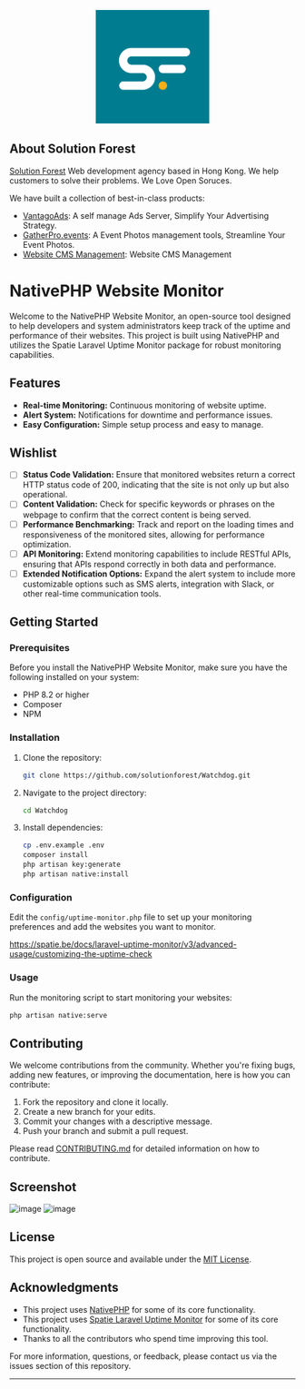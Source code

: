 <p align="center"><a href="https://solutionforest.com" target="_blank"><img src="https://github.com/solutionforest/.github/blob/main/docs/images/sf.png?raw=true" width="200"></a></p>


## About Solution Forest

[Solution Forest](https://solutionforest.com) Web development agency based in Hong Kong. We help customers to solve their problems. We Love Open Soruces. 

We have built a collection of best-in-class products:

- [VantagoAds](https://vantagoads.com): A self manage Ads Server, Simplify Your Advertising Strategy.
- [GatherPro.events](https://gatherpro.events): A Event Photos management tools, Streamline Your Event Photos.
- [Website CMS Management](https://filamentphp.com/plugins/solution-forest-cms-website): Website CMS Management

# NativePHP Website Monitor

Welcome to the NativePHP Website Monitor, an open-source tool designed to help developers and system administrators keep track of the uptime and performance of their websites. This project is built using NativePHP and utilizes the Spatie Laravel Uptime Monitor package for robust monitoring capabilities.

## Features

- **Real-time Monitoring:** Continuous monitoring of website uptime.
- **Alert System:** Notifications for downtime and performance issues.
- **Easy Configuration:** Simple setup process and easy to manage.


## Wishlist

- [ ] **Status Code Validation:** Ensure that monitored websites return a correct HTTP status code of 200, indicating that the site is not only up but also operational.
- [ ] **Content Validation:** Check for specific keywords or phrases on the webpage to confirm that the correct content is being served.
- [ ] **Performance Benchmarking:** Track and report on the loading times and responsiveness of the monitored sites, allowing for performance optimization.
- [ ] **API Monitoring:** Extend monitoring capabilities to include RESTful APIs, ensuring that APIs respond correctly in both data and performance.
- [ ] **Extended Notification Options:** Expand the alert system to include more customizable options such as SMS alerts, integration with Slack, or other real-time communication tools.

## Getting Started

### Prerequisites

Before you install the NativePHP Website Monitor, make sure you have the following installed on your system:

- PHP 8.2 or higher
- Composer
- NPM

### Installation

1. Clone the repository:
   ```bash
   git clone https://github.com/solutionforest/Watchdog.git
   ```
2. Navigate to the project directory:
   ```bash
   cd Watchdog
   ```
3. Install dependencies:
   ```bash
   cp .env.example .env
   composer install
   php artisan key:generate
   php artisan native:install
   ```


### Configuration

Edit the `config/uptime-monitor.php` file to set up your monitoring preferences and add the websites you want to monitor.

https://spatie.be/docs/laravel-uptime-monitor/v3/advanced-usage/customizing-the-uptime-check

### Usage

Run the monitoring script to start monitoring your websites:

```bash
php artisan native:serve
```

## Contributing

We welcome contributions from the community. Whether you're fixing bugs, adding new features, or improving the documentation, here is how you can contribute:

1. Fork the repository and clone it locally.
2. Create a new branch for your edits.
3. Commit your changes with a descriptive message.
4. Push your branch and submit a pull request.

Please read [CONTRIBUTING.md](CONTRIBUTING.md) for detailed information on how to contribute.

## Screenshot
<img width="400" alt="image" src="https://github.com/solutionforest/Watchdog/assets/68211972/525656a9-2739-48b6-9f5f-822960d45356">

<img width="400" alt="image" src="https://github.com/solutionforest/Watchdog/assets/68211972/e3bd6957-c2ac-49cb-a2f8-ca3f7cbccfc4">

## License

This project is open source and available under the [MIT License](LICENSE).

## Acknowledgments

- This project uses [NativePHP](https://nativephp.com/) for some of its core functionality.
- This project uses [Spatie Laravel Uptime Monitor](https://github.com/spatie/laravel-uptime-monitor) for some of its core functionality.
- Thanks to all the contributors who spend time improving this tool.

For more information, questions, or feedback, please contact us via the issues section of this repository.

---
